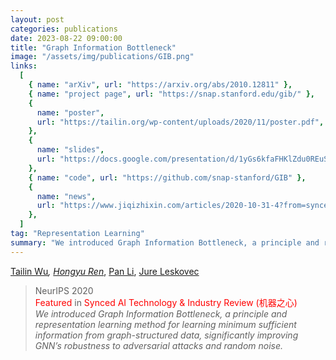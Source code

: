 ```yaml
---
layout: post
categories: publications
date: 2023-08-22 09:00:00
title: "Graph Information Bottleneck"
image: "/assets/img/publications/GIB.png"
links:
  [
    { name: "arXiv", url: "https://arxiv.org/abs/2010.12811" },
    { name: "project page", url: "https://snap.stanford.edu/gib/" },
    {
      name: "poster",
      url: "https://tailin.org/wp-content/uploads/2020/11/poster.pdf",
    },
    {
      name: "slides",
      url: "https://docs.google.com/presentation/d/1yGs6kfaFHKlZdu0REuSpZTN4Pqt7b0bAnh2y8lvYm3A/edit?usp=sharing",
    },
    { name: "code", url: "https://github.com/snap-stanford/GIB" },
    {
      name: "news",
      url: "https://www.jiqizhixin.com/articles/2020-10-31-4?from=synced&keyword=图信息瓶颈",
    },
  ]
tag: "Representation Learning"
summary: "We introduced Graph Information Bottleneck, a principle and representation learning method for learning minimum sufficient information from graph-structured data, significantly improving GNN’s robustness to adversarial attacks and random noise."
---
```


[Tailin Wu](https://tailin.org/)_, [Hongyu Ren](https://hyren.me/)_, [Pan Li](https://sites.google.com/view/panli-purdue/home), [Jure Leskovec](https://cs.stanford.edu/people/jure/)

> NeurIPS 2020  
> <span style="color: red;">Featured</span> in <span style="color: red;">Synced AI Technology & Industry Review (机器之心)</span>  
> _We introduced Graph Information Bottleneck, a principle and representation learning method for learning minimum sufficient information from graph-structured data, significantly improving GNN’s robustness to adversarial attacks and random noise._

